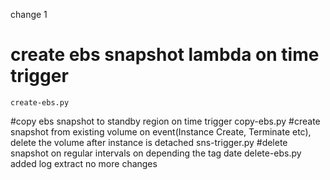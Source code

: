 change 1
# create ebs snapshot lambda on time trigger 
	create-ebs.py
#copy ebs snapshot to standby region on time trigger
	copy-ebs.py
#create snapshot from existing volume on event(Instance Create, Terminate etc), delete the volume after instance is detached
	sns-trigger.py
#delete snapshot on regular intervals on depending the tag date
	delete-ebs.py
added log extract
no more changes
